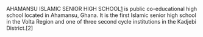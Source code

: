 AHAMANSU ISLAMIC SENIOR HIGH SCHOOL[1]("AHISHS") is public co-educational high school located in Ahamansu, Ghana. It is the first Islamic senior high school in the Volta Region and one of three second cycle institutions in the Kadjebi District.[2]
